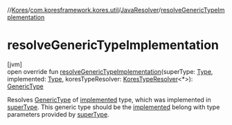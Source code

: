 //[Kores](../../../index.md)/[com.koresframework.kores.util](../index.md)/[JavaResolver](index.md)/[resolveGenericTypeImplementation](resolve-generic-type-implementation.md)

# resolveGenericTypeImplementation

[jvm]\
open override fun [resolveGenericTypeImplementation](resolve-generic-type-implementation.md)(superType: [Type](https://docs.oracle.com/javase/8/docs/api/java/lang/reflect/Type.html), implemented: [Type](https://docs.oracle.com/javase/8/docs/api/java/lang/reflect/Type.html), koresTypeResolver: [KoresTypeResolver](../../com.koresframework.kores.type/-kores-type-resolver/index.md)<*>): [GenericType](../../com.koresframework.kores.type/-generic-type/index.md)

Resolves [GenericType](../../com.koresframework.kores.type/-generic-type/index.md) of [implemented](resolve-generic-type-implementation.md) type, which was implemented in [superType](resolve-generic-type-implementation.md). This generic type should be the [implemented](resolve-generic-type-implementation.md) belong with type parameters provided by [superType](resolve-generic-type-implementation.md).
